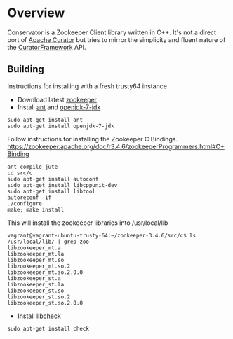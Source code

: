 # Overview

Conservator is a Zookeeper Client library written in C++. It's not a direct port of [Apache Curator](http://curator.apache.org/) but tries to mirror the simplicity and fluent nature of the [CuratorFramework](http://curator.apache.org/apidocs/) API.  

## Building

Instructions for installing with a fresh trusty64 instance

* Download latest [zookeeper](https://zookeeper.apache.org/)
* Install [ant](http://ant.apache.org/) and [openjdk-7-jdk](http://openjdk.java.net/)

```
sudo apt-get install ant
sudo apt-get install openjdk-7-jdk
```

Follow instructions for installing the Zookeeper C Bindings. https://zookeeper.apache.org/doc/r3.4.6/zookeeperProgrammers.html#C+Binding

```
ant compile_jute
cd src/c
sudo apt-get install autoconf
sudo apt-get install libcppunit-dev
sudo apt-get install libtool
autoreconf -if
./configure
make; make install
```
This will install the zookeeper libraries into /usr/local/lib
```
vagrant@vagrant-ubuntu-trusty-64:~/zookeeper-3.4.6/src/c$ ls /usr/local/lib/ | grep zoo
libzookeeper_mt.a
libzookeeper_mt.la
libzookeeper_mt.so
libzookeeper_mt.so.2
libzookeeper_mt.so.2.0.0
libzookeeper_st.a
libzookeeper_st.la
libzookeeper_st.so
libzookeeper_st.so.2
libzookeeper_st.so.2.0.0
```
* Install [libcheck](http://check.sourceforge.net/)
```
sudo apt-get install check
```



